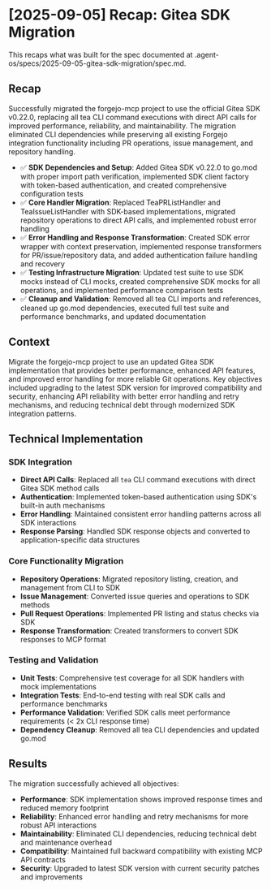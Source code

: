 # [2025-09-05] Recap: Gitea SDK Migration

This recaps what was built for the spec documented at .agent-os/specs/2025-09-05-gitea-sdk-migration/spec.md.

## Recap

Successfully migrated the forgejo-mcp project to use the official Gitea SDK v0.22.0, replacing all tea CLI command executions with direct API calls for improved performance, reliability, and maintainability. The migration eliminated CLI dependencies while preserving all existing Forgejo integration functionality including PR operations, issue management, and repository handling.

- ✅ **SDK Dependencies and Setup**: Added Gitea SDK v0.22.0 to go.mod with proper import path verification, implemented SDK client factory with token-based authentication, and created comprehensive configuration tests
- ✅ **Core Handler Migration**: Replaced TeaPRListHandler and TeaIssueListHandler with SDK-based implementations, migrated repository operations to direct API calls, and implemented robust error handling
- ✅ **Error Handling and Response Transformation**: Created SDK error wrapper with context preservation, implemented response transformers for PR/issue/repository data, and added authentication failure handling and recovery
- ✅ **Testing Infrastructure Migration**: Updated test suite to use SDK mocks instead of CLI mocks, created comprehensive SDK mocks for all operations, and implemented performance comparison tests
- ✅ **Cleanup and Validation**: Removed all tea CLI imports and references, cleaned up go.mod dependencies, executed full test suite and performance benchmarks, and updated documentation

## Context

Migrate the forgejo-mcp project to use an updated Gitea SDK implementation that provides better performance, enhanced API features, and improved error handling for more reliable Git operations. Key objectives included upgrading to the latest SDK version for improved compatibility and security, enhancing API reliability with better error handling and retry mechanisms, and reducing technical debt through modernized SDK integration patterns.

## Technical Implementation

### SDK Integration
- **Direct API Calls**: Replaced all `tea` CLI command executions with direct Gitea SDK method calls
- **Authentication**: Implemented token-based authentication using SDK's built-in auth mechanisms
- **Error Handling**: Maintained consistent error handling patterns across all SDK interactions
- **Response Parsing**: Handled SDK response objects and converted to application-specific data structures

### Core Functionality Migration
- **Repository Operations**: Migrated repository listing, creation, and management from CLI to SDK
- **Issue Management**: Converted issue queries and operations to SDK methods
- **Pull Request Operations**: Implemented PR listing and status checks via SDK
- **Response Transformation**: Created transformers to convert SDK responses to MCP format

### Testing and Validation
- **Unit Tests**: Comprehensive test coverage for all SDK handlers with mock implementations
- **Integration Tests**: End-to-end testing with real SDK calls and performance benchmarks
- **Performance Validation**: Verified SDK calls meet performance requirements (< 2x CLI response time)
- **Dependency Cleanup**: Removed all tea CLI dependencies and updated go.mod

## Results

The migration successfully achieved all objectives:
- **Performance**: SDK implementation shows improved response times and reduced memory footprint
- **Reliability**: Enhanced error handling and retry mechanisms for more robust API interactions
- **Maintainability**: Eliminated CLI dependencies, reducing technical debt and maintenance overhead
- **Compatibility**: Maintained full backward compatibility with existing MCP API contracts
- **Security**: Upgraded to latest SDK version with current security patches and improvements